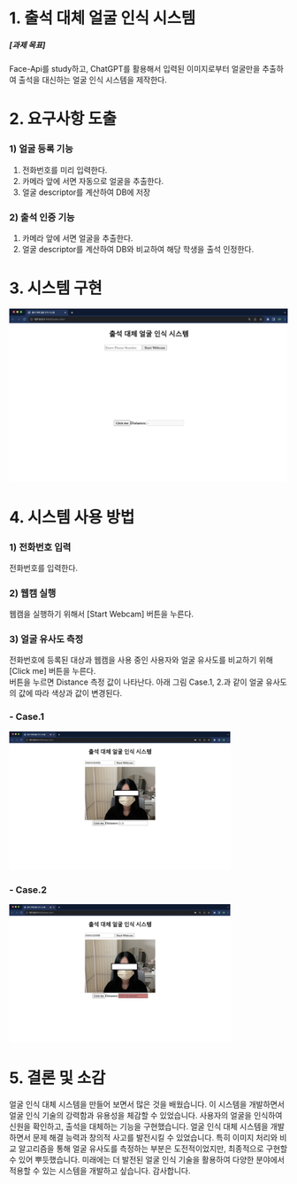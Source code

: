 # 1. 출석 대체 얼굴 인식 시스템
##### [과제 목표] 
Face-Api를 study하고, ChatGPT를 활용해서
입력된 이미지로부터 얼굴만을 추출하여 출석을 대신하는 얼굴 인식 시스템을 제작한다.


# 2. 요구사항 도출
### 1) 얼굴 등록 기능
1. 전화번호를 미리 입력한다.
2. 카메라 앞에 서면 자동으로 얼굴을 추출한다.
3. 얼굴 descriptor를 계산하여 DB에 저장


### 2) 출석 인증 기능
1. 카메라 앞에 서면 얼굴을 추출한다.
2. 얼굴 descriptor를 계산하여 DB와 비교하여 해당 학생을 출석 인정한다.

# 3. 시스템 구현 
<img src="https://raw.githubusercontent.com/SeoyeongShin/2023_1Graphics/main/img/faceSIM/faceS1.jpg"></img>

# 4. 시스템 사용 방법
### 1) 전화번호 입력
전화번호를 입력한다.
### 2) 웹캠 실행
웹캠을 실행하기 위해서 [Start Webcam] 버튼을 누른다. 
### 3) 얼굴 유사도 측정
전화번호에 등록된 대상과 웹캠을 사용 중인 사용자와 얼굴 유사도를 비교하기 위해 [Click me] 버튼을 누른다.
<br>
버튼을 누르면 Distance 측정 값이 나타난다. 
아래 그림 Case.1, 2.과 같이 얼굴 유사도의 값에 따라 색상과 값이 변경된다. 

### - Case.1
<img src="https://raw.githubusercontent.com/SeoyeongShin/2023_1Graphics/main/img/faceSIM/faceS2.jpg" width="400px" height="250px"></img>
### - Case.2
<img src="https://raw.githubusercontent.com/SeoyeongShin/2023_1Graphics/main/img/faceSIM/faceS3.jpg" width="400px" height="250px"></img>

# 5. 결론 및 소감
얼굴 인식 대체 시스템을 만들어 보면서 많은 것을 배웠습니다. 이 시스템을 개발하면서 얼굴 인식 기술의 강력함과 유용성을 체감할 수 있었습니다. 
사용자의 얼굴을 인식하여 신원을 확인하고, 출석을 대체하는 기능을 구현했습니다. 
얼굴 인식 대체 시스템을 개발하면서 문제 해결 능력과 창의적 사고를 발전시킬 수 있었습니다. 특히 이미지 처리와 비교 알고리즘을 통해 얼굴 유사도를 측정하는 부분은 도전적이었지만, 최종적으로 구현할 수 있어 뿌듯했습니다. 미래에는 더 발전된 얼굴 인식 기술을 활용하여 다양한 분야에서 적용할 수 있는 시스템을 개발하고 싶습니다. 감사합니다. 
